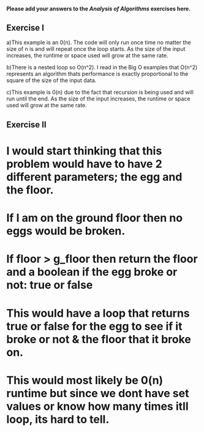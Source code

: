#### Please add your answers to the ***Analysis of  Algorithms*** exercises here.

## Exercise I

a)This example is an 0(n). The code will only run once time no matter the size of n is and will repeat once the loop starts. As the size of the input increases, the runtime or space used will grow at the same rate.

b)There is a nested loop so O(n^2). I read in the Big O examples that O(n^2) represents an algorithm thats performance is exactly proportional to the square of the size of the input data.


c)This example is 0(n) due to the fact that recursion is being used and will run until the end. As the size of the input increases, the runtime or space used will grow at the same rate.

## Exercise II

# I would start thinking that this problem would have to have 2 different parameters; the egg and the floor.
# If I am on the ground floor then no eggs would be broken.
# If floor > g_floor then return the floor and a boolean if the egg broke or not: true or false
# This would have a loop that returns true or false for the egg to see if it broke or not & the floor that it broke on.
# This would most likely be 0(n) runtime but since we dont have set values or know how many times itll loop, its hard to tell.

